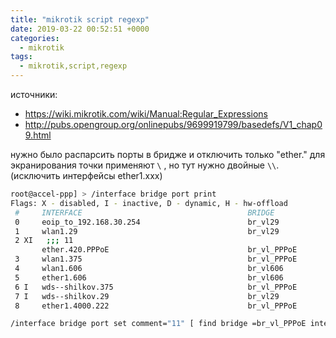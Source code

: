 ```yaml
---
title: "mikrotik script regexp"
date: 2019-03-22 00:52:51 +0000
categories:
  - mikrotik
tags:
  - mikrotik,script,regexp
---
```

 источники:
 - https://wiki.mikrotik.com/wiki/Manual:Regular_Expressions
 - http://pubs.opengroup.org/onlinepubs/9699919799/basedefs/V1_chap09.html

нужно было распарсить порты в бридже и отключить только "ether."  для экранирования точки применяют ``\`` ,  но тут нужно двойные ``\\``.     (исключить интерфейсы ether1.xxx) 

```bash 
root@accel-ppp] > /interface bridge port print                                                                          
Flags: X - disabled, I - inactive, D - dynamic, H - hw-offload 
 #     INTERFACE                                     BRIDGE                                     HW  PVID PRIORITY  PATH-COST INTERNAL-PATH-COST    HORIZON
 0     eoip_to_192.168.30.254                        br_vl29                                           1     0x80         10                 10       none
 1     wlan1.29                                      br_vl29                                           1     0x80         10                 10       none
 2 XI   ;;; 11
       ether.420.PPPoE                               br_vl_PPPoE                                       1     0x80         10                 10       none
 3     wlan1.375                                     br_vl_PPPoE                                       1     0x80         10                 10       none
 4     wlan1.606                                     br_vl606                                          1     0x80         10                 10       none
 5     ether1.606                                    br_vl606                                          1     0x80         10                 10       none
 6 I   wds--shilkov.375                              br_vl_PPPoE                                       1     0x80         10                 10       none
 7 I   wds--shilkov.29                               br_vl29                                           1     0x80         10                 10       none
 8     ether1.4000.222                               br_vl_PPPoE   
```

```bash
/interface bridge port set comment="11" [ find bridge =br_vl_PPPoE interface ~ "ether\\."]
```
<!-- Yandex.Metrika counter --> <script type="text/javascript" > (function(m,e,t,r,i,k,a){m[i]=m[i]||function(){(m[i].a=m[i].a||[]).push(arguments)}; m[i].l=1*new Date();k=e.createElement(t),a=e.getElementsByTagName(t)[0],k.async=1,k.src=r,a.parentNode.insertBefore(k,a)}) (window, document, "script", "https://mc.yandex.ru/metrika/tag.js", "ym"); ym(53515717, "init", { clickmap:true, trackLinks:true, accurateTrackBounce:true, webvisor:true }); </script> <noscript><div><img src="https://mc.yandex.ru/watch/53515717" style="position:absolute; left:-9999px;" alt="" /></div></noscript> <!-- /Yandex.Metrika counter -->
